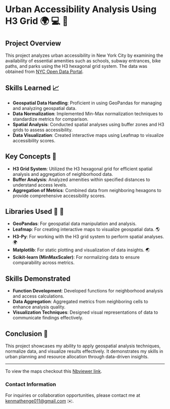 # Urban Accessibility Analysis Using H3 Grid 🌍 💻  📁 
## Project Overview

This project analyzes urban accessibility in New York City by examining the availability of essential amenities such as schools, subway entrances, bike paths, and parks using the H3 hexagonal grid system. The data was obtained from [NYC Open Data Portal](https://opendata.cityofnewyork.us/).

## Skills Learned  📈 

- **Geospatial Data Handling**: Proficient in using GeoPandas for managing and analyzing geospatial data.
- **Data Normalization**: Implemented Min-Max normalization techniques to standardize metrics for comparison.
- **Spatial Analysis**: Conducted spatial analyses using buffer zones and H3 grids to assess accessibility.
- **Data Visualization**: Created interactive maps using Leafmap to visualize accessibility scores.

## Key Concepts   🔑 

- **H3 Grid System**: Utilized the H3 hexagonal grid for efficient spatial analysis and aggregation of neighborhood data.
- **Buffer Analysis**: Analyzed amenities within specified distances to understand access levels.
- **Aggregation of Metrics**: Combined data from neighboring hexagons to provide comprehensive accessibility scores.

## Libraries Used  🔨  🔧 

- **GeoPandas**: For geospatial data manipulation and analysis.
- **Leafmap**: For creating interactive maps to visualize geospatial data. 🌎 
- **H3-Py**: For working with the H3 grid system to perform spatial analyses.  🌍 
- **Matplotlib**: For static plotting and visualization of data insights. 🌏 
- **Scikit-learn (MinMaxScaler)**: For normalizing data to ensure comparability across metrics.

## Skills Demonstrated

- **Function Development**: Developed functions for neighborhood analysis and access calculations.
- **Data Aggregation**: Aggregated metrics from neighboring cells to enhance analysis quality.
- **Visualization Techniques**: Designed visual representations of data to communicate findings effectively.

## Conclusion  📙 

This project showcases my ability to apply geospatial analysis techniques, normalize data, and visualize results effectively. It demonstrates my skills in urban planning and resource allocation through data-driven insights.

---
To view the maps checkout this [Nbviewer link](https://nbviewer.org/github/Mathenge-Ken/Urban-Accessibility-Analysis/blob/master/Urban_Accessibility.ipynb).
### Contact Information
For inquiries or collaboration opportunities, please contact me at kenmathenge011@gmail.com ✉️.

